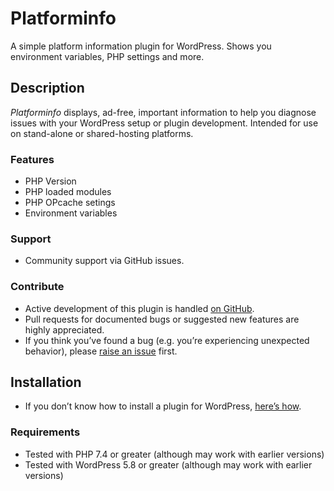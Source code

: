 # Platforminfo #
A simple platform information plugin for WordPress. Shows you environment variables, PHP settings and more.

## Description ##
*Platforminfo* displays, ad-free, important information to help you diagnose issues with your WordPress setup or plugin development.
Intended for use on stand-alone or shared-hosting platforms.

### Features ###
* PHP Version
* PHP loaded modules
* PHP OPcache setings
* Environment variables

### Support ###
* Community support via GitHub issues.

### Contribute ###
* Active development of this plugin is handled [on GitHub](https://github.com/newtovaux/platforminfo).
* Pull requests for documented bugs or suggested new features are highly appreciated.
* If you think you’ve found a bug (e.g. you’re experiencing unexpected behavior), please [raise an issue](https://github.com/newtovaux/platforminfo/issues/new) first.

## Installation ##
* If you don’t know how to install a plugin for WordPress, [here’s how](https://wordpress.org/support/article/managing-plugins/#installing-plugins).

### Requirements ###
* Tested with PHP 7.4 or greater (although may work with earlier versions)
* Tested with WordPress 5.8 or greater (although may work with earlier versions)
